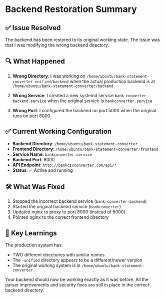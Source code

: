# Backend Restoration Summary

## ✅ Issue Resolved

The backend has been restored to its original working state. The issue was that I was modifying the wrong backend directory.

## 🔍 What Happened

1. **Wrong Directory**: I was working on `/home/ubuntu/bank-statement-converter-unified/backend` when the actual production backend is at `/home/ubuntu/bank-statement-converter/backend`

2. **Wrong Service**: I created a new systemd service `bank-converter-backend.service` when the original service is `bankconverter.service`

3. **Wrong Port**: I configured the backend on port 5000 when the original runs on port 8000

## ✅ Current Working Configuration

- **Backend Directory**: `/home/ubuntu/bank-statement-converter`
- **Frontend Directory**: `/home/ubuntu/bank-statement-converter/frontend`
- **Service Name**: `bankconverter.service`
- **Backend Port**: 8000
- **API Endpoint**: `http://bankcsvconverter.com/api/*`
- **Status**: ✅ Active and running

## 🛠️ What Was Fixed

1. Stopped the incorrect backend service (`bank-converter-backend`)
2. Started the original backend service (`bankconverter`)
3. Updated nginx to proxy to port 8000 (instead of 5000)
4. Pointed nginx to the correct frontend directory

## 📝 Key Learnings

The production system has:
- TWO different directories with similar names
- The `-unified` directory appears to be a different/newer version
- The original working system is in `/home/ubuntu/bank-statement-converter`

Your backend should now be working exactly as it was before. All the parser improvements and security fixes are still in place in the correct backend directory.